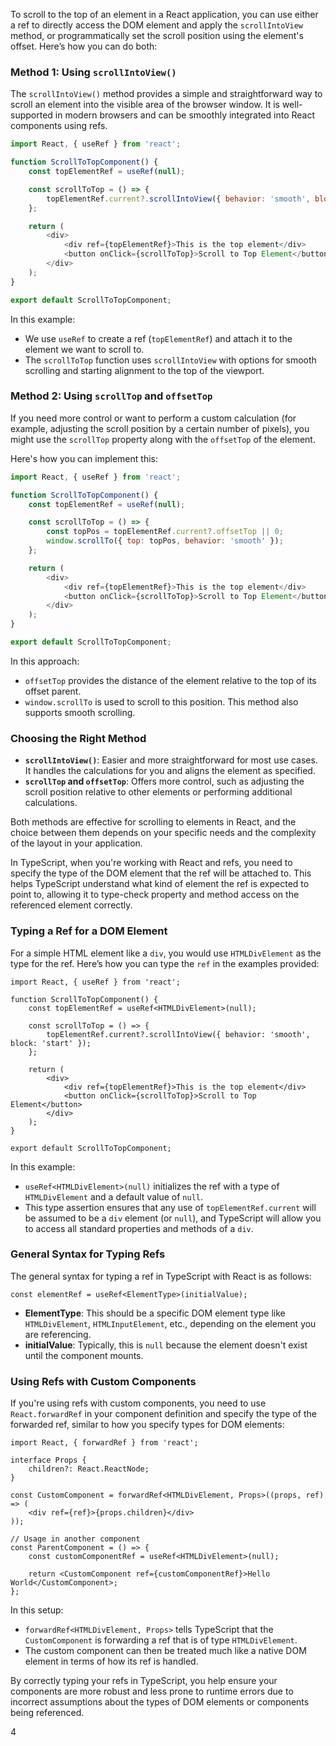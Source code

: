 To scroll to the top of an element in a React application, you can use either a ref to directly access the DOM element and apply the `scrollIntoView` method, or programmatically set the scroll position using the element's offset. Here’s how you can do both:

### Method 1: Using `scrollIntoView()`

The `scrollIntoView()` method provides a simple and straightforward way to scroll an element into the visible area of the browser window. It is well-supported in modern browsers and can be smoothly integrated into React components using refs.

```javascript
import React, { useRef } from 'react';

function ScrollToTopComponent() {
    const topElementRef = useRef(null);

    const scrollToTop = () => {
        topElementRef.current?.scrollIntoView({ behavior: 'smooth', block: 'start' });
    };

    return (
        <div>
            <div ref={topElementRef}>This is the top element</div>
            <button onClick={scrollToTop}>Scroll to Top Element</button>
        </div>
    );
}

export default ScrollToTopComponent;

```

In this example:

- We use `useRef` to create a ref (`topElementRef`) and attach it to the element we want to scroll to.
- The `scrollToTop` function uses `scrollIntoView` with options for smooth scrolling and starting alignment to the top of the viewport.

### Method 2: Using `scrollTop` and `offsetTop`

If you need more control or want to perform a custom calculation (for example, adjusting the scroll position by a certain number of pixels), you might use the `scrollTop` property along with the `offsetTop` of the element.

Here's how you can implement this:


```javascript
import React, { useRef } from 'react';

function ScrollToTopComponent() {
    const topElementRef = useRef(null);

    const scrollToTop = () => {
        const topPos = topElementRef.current?.offsetTop || 0;
        window.scrollTo({ top: topPos, behavior: 'smooth' });
    };

    return (
        <div>
            <div ref={topElementRef}>This is the top element</div>
            <button onClick={scrollToTop}>Scroll to Top Element</button>
        </div>
    );
}

export default ScrollToTopComponent;

```

In this approach:

- `offsetTop` provides the distance of the element relative to the top of its offset parent.
- `window.scrollTo` is used to scroll to this position. This method also supports smooth scrolling.

### Choosing the Right Method

- **`scrollIntoView()`**: Easier and more straightforward for most use cases. It handles the calculations for you and aligns the element as specified.
- **`scrollTop` and `offsetTop`**: Offers more control, such as adjusting the scroll position relative to other elements or performing additional calculations.

Both methods are effective for scrolling to elements in React, and the choice between them depends on your specific needs and the complexity of the layout in your application.



In TypeScript, when you're working with React and refs, you need to specify the type of the DOM element that the ref will be attached to. This helps TypeScript understand what kind of element the ref is expected to point to, allowing it to type-check property and method access on the referenced element correctly.

### Typing a Ref for a DOM Element

For a simple HTML element like a `div`, you would use `HTMLDivElement` as the type for the ref. Here’s how you can type the `ref` in the examples provided:

```tsx
import React, { useRef } from 'react';

function ScrollToTopComponent() {
    const topElementRef = useRef<HTMLDivElement>(null);

    const scrollToTop = () => {
        topElementRef.current?.scrollIntoView({ behavior: 'smooth', block: 'start' });
    };

    return (
        <div>
            <div ref={topElementRef}>This is the top element</div>
            <button onClick={scrollToTop}>Scroll to Top Element</button>
        </div>
    );
}

export default ScrollToTopComponent;

```
In this example:

- `useRef<HTMLDivElement>(null)` initializes the ref with a type of `HTMLDivElement` and a default value of `null`.
- This type assertion ensures that any use of `topElementRef.current` will be assumed to be a `div` element (or `null`), and TypeScript will allow you to access all standard properties and methods of a `div`.

### General Syntax for Typing Refs

The general syntax for typing a ref in TypeScript with React is as follows:


```tsx
const elementRef = useRef<ElementType>(initialValue);
```

- **ElementType**: This should be a specific DOM element type like `HTMLDivElement`, `HTMLInputElement`, etc., depending on the element you are referencing.
- **initialValue**: Typically, this is `null` because the element doesn't exist until the component mounts.

### Using Refs with Custom Components

If you're using refs with custom components, you need to use `React.forwardRef` in your component definition and specify the type of the forwarded ref, similar to how you specify types for DOM elements:


```tsx
import React, { forwardRef } from 'react';

interface Props {
    children?: React.ReactNode;
}

const CustomComponent = forwardRef<HTMLDivElement, Props>((props, ref) => (
    <div ref={ref}>{props.children}</div>
));

// Usage in another component
const ParentComponent = () => {
    const customComponentRef = useRef<HTMLDivElement>(null);

    return <CustomComponent ref={customComponentRef}>Hello World</CustomComponent>;
};

```

In this setup:

- `forwardRef<HTMLDivElement, Props>` tells TypeScript that the `CustomComponent` is forwarding a ref that is of type `HTMLDivElement`.
- The custom component can then be treated much like a native DOM element in terms of how its ref is handled.

By correctly typing your refs in TypeScript, you help ensure your components are more robust and less prone to runtime errors due to incorrect assumptions about the types of DOM elements or components being referenced.

4